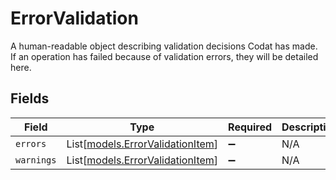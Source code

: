 # ErrorValidation

A human-readable object describing validation decisions Codat has made. If an operation has failed because of validation errors, they will be detailed here.


## Fields

| Field                                                                | Type                                                                 | Required                                                             | Description                                                          |
| -------------------------------------------------------------------- | -------------------------------------------------------------------- | -------------------------------------------------------------------- | -------------------------------------------------------------------- |
| `errors`                                                             | List[[models.ErrorValidationItem](../models/errorvalidationitem.md)] | :heavy_minus_sign:                                                   | N/A                                                                  |
| `warnings`                                                           | List[[models.ErrorValidationItem](../models/errorvalidationitem.md)] | :heavy_minus_sign:                                                   | N/A                                                                  |
